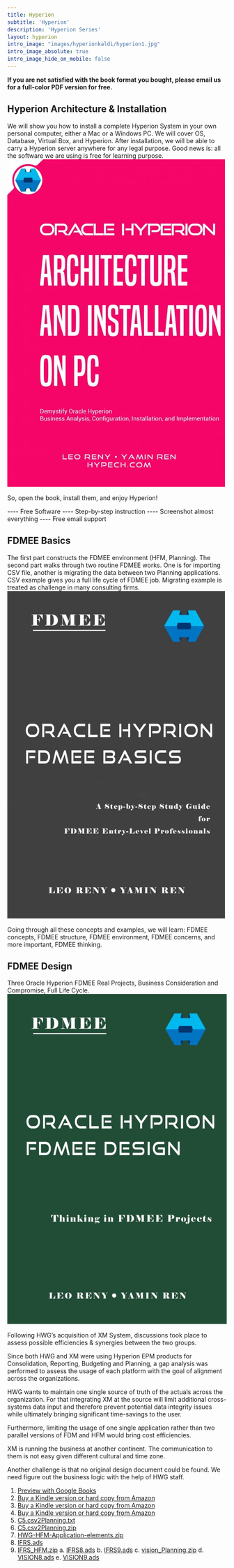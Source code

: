 ```yaml
---
title: Hyperion
subtitle: 'Hyperion'
description: 'Hyperion Series'
layout: hyperion
intro_image: "images/hyperionkaldi/hyperion1.jpg"
intro_image_absolute: true
intro_image_hide_on_mobile: false
---
```


<B>If you are not satisfied with the book format you bought, please email us for a full-color PDF version for free. </B>

## Hyperion Architecture & Installation

We will show you how to install a complete Hyperion System in your own personal computer, either a Mac or a Windows PC. We will cover OS, Database, Virtual Box, and Hyperion. After installation, we will be able to carry a Hyperion server anywhere for any legal purpose. Good news is: all the software we are using is free for learning purpose.
![Hyperion](/images/hyperionkaldi/hyperion1.jpg)

So, open the book, install them, and enjoy Hyperion!

---- Free Software
---- Step-by-step instruction
---- Screenshot almost everything
---- Free email support


## FDMEE Basics

The first part constructs the FDMEE environment (HFM, Planning). The second part walks through two routine FDMEE works. One is for importing CSV file, another is migrating the data between two Planning applications. CSV example gives you a full life cycle of FDMEE job. Migrating example is treated as challenge in many consulting firms.
![Hyperion](/images/hyperionkaldi/hyperion2.jpg)

Going through all these concepts and examples, we will learn: FDMEE concepts, FDMEE structure, FDMEE environment, FDMEE concerns, and more important, FDMEE thinking.


## FDMEE Design
Three Oracle Hyperion FDMEE Real Projects, Business Consideration and Compromise, Full Life Cycle.
![Hyperion](/images/hyperionkaldi/hyperion3.jpg)

Following HWG’s acquisition of XM System, discussions took place to assess possible efficiencies & synergies between the two groups.

Since both HWG and XM were using Hyperion EPM products for Consolidation, Reporting, Budgeting and Planning, a gap analysis was performed to assess the usage of each platform with the goal of alignment across the organizations.

HWG wants to maintain one single source of truth of the actuals across the organization. For that integrating XM at the source will limit additional cross-systems data input and therefore prevent potential data integrity issues while ultimately bringing significant time-savings to the user.

Furthermore, limiting the usage of one single application rather than two parallel versions of FDM and HFM would bring cost efficiencies.

XM is running the business at another continent. The communication to them is not easy given different cultural and time zone.

Another challenge is that no original design document could be found. We need figure out the business logic with the help of HWG staff.


1. <a href="https://play.google.com/store/search?q=hyperion%20leo%20reny&c=books" target="_blank">Preview with Google Books</a>
2. <a href="https://www.amazon.com/dp/B08L223NR3" target="_blank">Buy a Kindle version or hard copy from Amazon</a>
3. <a href="https://www.amazon.com/dp/B08KH8MPBB" target="_blank">Buy a Kindle version or hard copy from Amazon</a>
4. <a href="https://www.amazon.com/dp/B08KPH3DVG" target="_blank">Buy a Kindle version or hard copy from Amazon</a>
5. <a href="/files/C5.csv2Planning.txt" download>C5.csv2Planning.txt</a>
6. <a href="/files/C5.csv2Planning.zip" download>C5.csv2Planning.zip</a>
7. <a href="/files/HWG-HFM-Application-elements.zip" download>HWG-HFM-Application-elements.zip</a>
8. <a href="/files/IFRS.ads" download>IFRS.ads</a>
9. <a href="/files/IFRS_HFM.zip" download>IFRS_HFM.zip</a>
a. <a href="/files/IFRS8.ads" download>IFRS8.ads</a>
b. <a href="/files/IFRS9.ads" download>IFRS9.ads</a>
c. <a href="/files/vision_Planning.zip" download>vision_Planning.zip</a>
d. <a href="/files/VISION8.ads" download>VISION8.ads</a>
e. <a href="/files/VISION9.ads" download>VISION9.ads</a>
